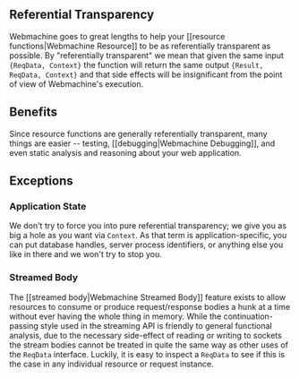 ## Referential Transparency

Webmachine goes to great lengths to help your [[resource
functions|Webmachine Resource]] to be as referentially transparent
as possible. By "referentially transparent" we mean that given the
same input `{ReqData, Context}` the function will return the same
output `{Result, ReqData, Context}` and that side effects will be
insignificant from the point of view of Webmachine's execution.

## Benefits

Since resource functions are generally referentially transparent, many
things are easier -- testing, [[debugging|Webmachine Debugging]], and
even static analysis and reasoning about your web application.

## Exceptions

### Application State

We don't try to force you into pure referential transparency; we give
you as big a hole as you want via `Context`. As that term is
application-specific, you can put database handles, server process
identifiers, or anything else you like in there and we won't try to
stop you.

### Streamed Body

The [[streamed body|Webmachine Streamed Body]] feature exists to allow
resources to consume or produce request/response bodies a hunk at a
time without ever having the whole thing in memory. While the
continuation-passing style used in the streaming API is friendly to
general functional analysis, due to the necessary side-effect of
reading or writing to sockets the stream bodies cannot be treated in
quite the same way as other uses of the `ReqData` interface. Luckily,
it is easy to inspect a `ReqData` to see if this is the case in any
individual resource or request instance.
